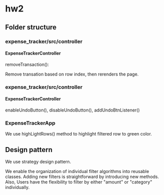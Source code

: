 # hw2

## Folder structure

### expense_tracker/src/controller

#### ExpenseTrackerController

removeTransaction():

Remove transation based on row index, then rerenders the page.

### expense_tracker/src/controller

#### ExpenseTrackerController

enableUndoButton(), disableUndoButton(), addUndoBtnListener()


### ExpenseTrackerApp

We use highLightRows() method to highlight filtered row to green color.

## Design pattern

We use strategy design pattern.

We enable the organization of individual filter algorithms into reusable classes. Adding new filters is straightforward by introducing new methods. Also, Users have the flexibility to filter by either "amount" or "category" individually.

